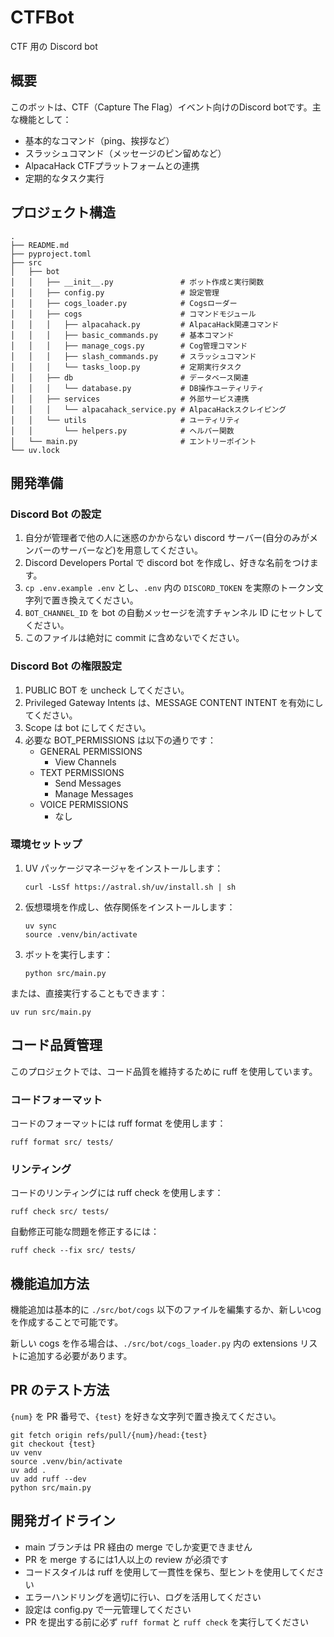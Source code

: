 # CTFBot

CTF 用の Discord bot

## 概要

このボットは、CTF（Capture The Flag）イベント向けのDiscord botです。主な機能として：

- 基本的なコマンド（ping、挨拶など）
- スラッシュコマンド（メッセージのピン留めなど）
- AlpacaHack CTFプラットフォームとの連携
- 定期的なタスク実行

## プロジェクト構造

```
.
├── README.md
├── pyproject.toml
├── src
│   ├── bot
│   │   ├── __init__.py               # ボット作成と実行関数
│   │   ├── config.py                 # 設定管理
│   │   ├── cogs_loader.py            # Cogsローダー
│   │   ├── cogs                      # コマンドモジュール
│   │   │   ├── alpacahack.py         # AlpacaHack関連コマンド
│   │   │   ├── basic_commands.py     # 基本コマンド
│   │   │   ├── manage_cogs.py        # Cog管理コマンド
│   │   │   ├── slash_commands.py     # スラッシュコマンド
│   │   │   └── tasks_loop.py         # 定期実行タスク
│   │   ├── db                        # データベース関連
│   │   │   └── database.py           # DB操作ユーティリティ
│   │   ├── services                  # 外部サービス連携
│   │   │   └── alpacahack_service.py # AlpacaHackスクレイピング
│   │   └── utils                     # ユーティリティ
│   │       └── helpers.py            # ヘルパー関数
│   └── main.py                       # エントリーポイント
└── uv.lock
```

## 開発準備

### Discord Bot の設定

1. 自分が管理者で他の人に迷惑のかからない discord サーバー(自分のみがメンバーのサーバーなど)を用意してください。
2. Discord Developers Portal で discord bot を作成し、好きな名前をつけます。
3. `cp .env.example .env` とし、`.env` 内の `DISCORD_TOKEN` を実際のトークン文字列で置き換えてください。
4. `BOT_CHANNEL_ID` を bot の自動メッセージを流すチャンネル ID にセットしてください。
5. このファイルは絶対に commit に含めないでください。

### Discord Bot の権限設定

1. PUBLIC BOT を uncheck してください。
2. Privileged Gateway Intents は、MESSAGE CONTENT INTENT を有効にしてください。
3. Scope は bot にしてください。
4. 必要な BOT_PERMISSIONS は以下の通りです：
   * GENERAL PERMISSIONS
     * View Channels
   * TEXT PERMISSIONS
     * Send Messages
     * Manage Messages
   * VOICE PERMISSIONS
     * なし

### 環境セットップ

1. UV パッケージマネージャをインストールします：
   ```
   curl -LsSf https://astral.sh/uv/install.sh | sh
   ```

2. 仮想環境を作成し、依存関係をインストールします：
   ```
   uv sync
   source .venv/bin/activate
   ```

3. ボットを実行します：
   ```
   python src/main.py
   ```

または、直接実行することもできます：
   ```
   uv run src/main.py
   ```

## コード品質管理

このプロジェクトでは、コード品質を維持するために ruff を使用しています。

### コードフォーマット

コードのフォーマットには ruff format を使用します：

```
ruff format src/ tests/
```

### リンティング

コードのリンティングには ruff check を使用します：

```
ruff check src/ tests/
```

自動修正可能な問題を修正するには：

```
ruff check --fix src/ tests/
```

## 機能追加方法

機能追加は基本的に `./src/bot/cogs` 以下のファイルを編集するか、新しいcogを作成することで可能です。

新しい cogs を作る場合は、`./src/bot/cogs_loader.py` 内の extensions リストに追加する必要があります。

## PR のテスト方法

`{num}` を PR 番号で、`{test}` を好きな文字列で置き換えてください。

```
git fetch origin refs/pull/{num}/head:{test}
git checkout {test}
uv venv
source .venv/bin/activate
uv add .
uv add ruff --dev
python src/main.py
```

## 開発ガイドライン

- main ブランチは PR 経由の merge でしか変更できません
- PR を merge するには1人以上の review が必須です
- コードスタイルは ruff を使用して一貫性を保ち、型ヒントを使用してください
- エラーハンドリングを適切に行い、ログを活用してください
- 設定は config.py で一元管理してください
- PR を提出する前に必ず `ruff format` と `ruff check` を実行してください
